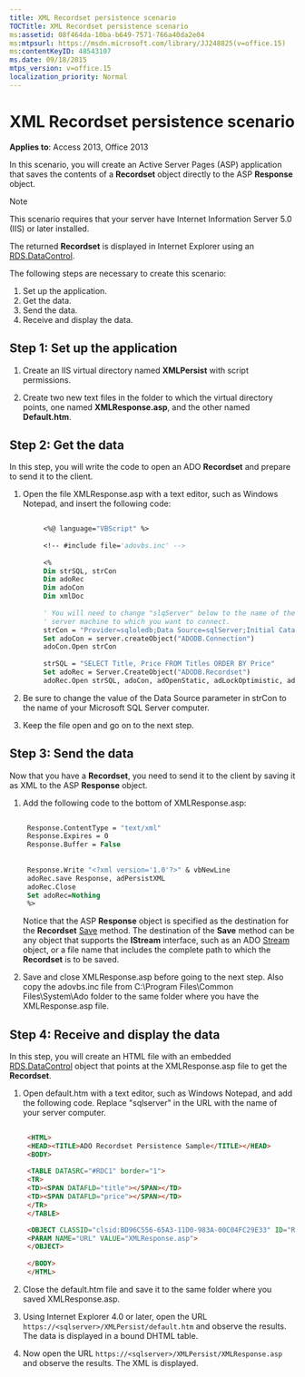 ```yaml
---
title: XML Recordset persistence scenario
TOCTitle: XML Recordset persistence scenario
ms:assetid: 08f464da-10ba-b649-7571-766a40da2e04
ms:mtpsurl: https://msdn.microsoft.com/library/JJ248825(v=office.15)
ms:contentKeyID: 48543107
ms.date: 09/18/2015
mtps_version: v=office.15
localization_priority: Normal
---
```


# XML Recordset persistence scenario

**Applies to**: Access 2013, Office 2013

In this scenario, you will create an Active Server Pages (ASP) application that saves the contents of a **Recordset** object directly to the ASP **Response** object.

> [!NOTE]
> This scenario requires that your server have Internet Information Server 5.0 (IIS) or later installed.

The returned **Recordset** is displayed in Internet Explorer using an [RDS.DataControl](datacontrol-object-rds.md).

The following steps are necessary to create this scenario:

1.  Set up the application.
2.  Get the data.
3.  Send the data.
4.  Receive and display the data.

## Step 1: Set up the application

1. Create an IIS virtual directory named **XMLPersist** with script permissions. 

2. Create two new text files in the folder to which the virtual directory points, one named **XMLResponse.asp**, and the other named **Default.htm**.


## Step 2: Get the data

In this step, you will write the code to open an ADO **Recordset** and prepare to send it to the client. 

1. Open the file XMLResponse.asp with a text editor, such as Windows Notepad, and insert the following code:

   ```vb 
        
        <%@ language="VBScript" %> 
        
        <!-- #include file='adovbs.inc' --> 
        
        <% 
        Dim strSQL, strCon 
        Dim adoRec  
        Dim adoCon  
        Dim xmlDoc  
        
        ' You will need to change "slqServer" below to the name of the SQL  
        ' server machine to which you want to connect. 
        strCon = "Provider=sqloledb;Data Source=sqlServer;Initial Catalog=Pubs;Integrated Security=SSPI;" 
        Set adoCon = server.createObject("ADODB.Connection") 
        adoCon.Open strCon 
        
        strSQL = "SELECT Title, Price FROM Titles ORDER BY Price" 
        Set adoRec = Server.CreateObject("ADODB.Recordset") 
        adoRec.Open strSQL, adoCon, adOpenStatic, adLockOptimistic, adCmdText 
   ```

2. Be sure to change the value of the Data Source parameter in strCon to the name of your Microsoft SQL Server computer.

3. Keep the file open and go on to the next step.

## Step 3: Send the data

Now that you have a **Recordset**, you need to send it to the client by saving it as XML to the ASP **Response** object. 

1. Add the following code to the bottom of XMLResponse.asp:

   ```vb 
    
    Response.ContentType = "text/xml" 
    Response.Expires = 0 
    Response.Buffer = False 
    
    
    Response.Write "<?xml version='1.0'?>" & vbNewLine 
    adoRec.save Response, adPersistXML 
    adoRec.Close 
    Set adoRec=Nothing 
    %> 
   ```

   Notice that the ASP **Response** object is specified as the destination for the **Recordset** [Save](save-method-ado.md) method. The destination of the **Save** method can be any object that supports the **IStream** interface, such as an ADO [Stream](stream-object-ado.md) object, or a file name that includes the complete path to which the **Recordset** is to be saved.

2. Save and close XMLResponse.asp before going to the next step. Also copy the adovbs.inc file from C:\\Program Files\\Common Files\\System\\Ado folder to the same folder where you have the XMLResponse.asp file.

## Step 4: Receive and display the data

In this step, you will create an HTML file with an embedded [RDS.DataControl](datacontrol-object-rds.md) object that points at the XMLResponse.asp file to get the **Recordset**. 

1. Open default.htm with a text editor, such as Windows Notepad, and add the following code. Replace "sqlserver" in the URL with the name of your server computer.

   ```html 
    
    <HTML> 
    <HEAD><TITLE>ADO Recordset Persistence Sample</TITLE></HEAD> 
    <BODY> 
    
    <TABLE DATASRC="#RDC1" border="1"> 
    <TR> 
    <TD><SPAN DATAFLD="title"></SPAN></TD> 
    <TD><SPAN DATAFLD="price"></SPAN></TD> 
    </TR> 
    </TABLE> 

    <OBJECT CLASSID="clsid:BD96C556-65A3-11D0-983A-00C04FC29E33" ID="RDC1"> 
    <PARAM NAME="URL" VALUE="XMLResponse.asp"> 
    </OBJECT> 
    
    </BODY> 
    </HTML> 
   ```

2. Close the default.htm file and save it to the same folder where you saved XMLResponse.asp. 

3. Using Internet Explorer 4.0 or later, open the URL `https://<sqlserver>/XMLPersist/default.htm` and observe the results. The data is displayed in a bound DHTML table. 

4. Now open the URL `https://<sqlserver>/XMLPersist/XMLResponse.asp` and observe the results. The XML is displayed.





